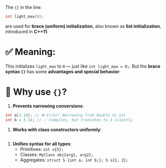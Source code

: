 The `{}` in the line:
```cpp
int light_max{0};
```
are used for **brace (uniform) initialization**, also known as **list initialization**, introduced in **C++11**.
# ✅ Meaning:
This initializes `light_max` to `0` — just like `int light_max = 0;`.
But the **brace syntax `{}`** has some **advantages and special behavior**:

# 🧠 Why use `{}`?

1. **Prevents narrowing conversions**:
```cpp
int a{3.14}; // ❌ Error! Narrowing from double to int
int b = 3.14; // ✅ Compiles, but truncates to 3 silently
```
1. **Works with class constructors uniformly**:
```cpp

```
1. **Unifies syntax for all types**:
	- Primitives: `int x{5};`
	- Classes: `MyClass obj{arg1, arg2};`
	- Aggregates: `struct S {int a; int b;}; S s{1, 2};`